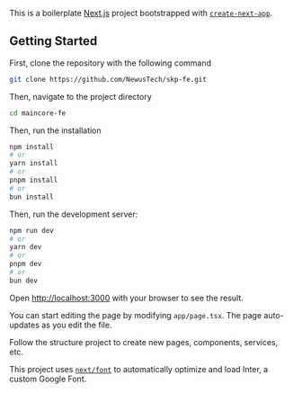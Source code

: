 This is a boilerplate [Next.js](https://nextjs.org/) project bootstrapped with [`create-next-app`](https://github.com/vercel/next.js/tree/canary/packages/create-next-app).

## Getting Started

First, clone the repository with the following command

```bash
git clone https://github.com/NewusTech/skp-fe.git
```

Then, navigate to the project directory

```bash
cd maincore-fe
```

Then, run the installation

```bash
npm install
# or
yarn install
# or
pnpm install
# or
bun install
```

Then, run the development server:

```bash
npm run dev
# or
yarn dev
# or
pnpm dev
# or
bun dev
```

Open [http://localhost:3000](http://localhost:3000) with your browser to see the result.

You can start editing the page by modifying `app/page.tsx`. The page auto-updates as you edit the file.

Follow the structure project to create new pages, components, services, etc.

This project uses [`next/font`](https://nextjs.org/docs/basic-features/font-optimization) to automatically optimize and load Inter, a custom Google Font.
